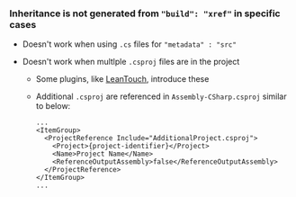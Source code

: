 ### Inheritance is not generated from `"build": "xref"` in specific cases

- Doesn't work when using `.cs` files for `"metadata" : "src"`

- Doesn't work when multlple `.csproj` files are in the project
  - Some plugins, like [LeanTouch](https://assetstore.unity.com/packages/tools/input-management/lean-touch-30111), introduce these
  - Additional `.csproj` are referenced in `Assembly-CSharp.csproj` similar to below:
  
    ```
    ...
    <ItemGroup>
      <ProjectReference Include="AdditionalProject.csproj">
        <Project>{project-identifier}</Project>
        <Name>Project Name</Name>
        <ReferenceOutputAssembly>false</ReferenceOutputAssembly>
      </ProjectReference>
    </ItemGroup>
    ...
    ```
